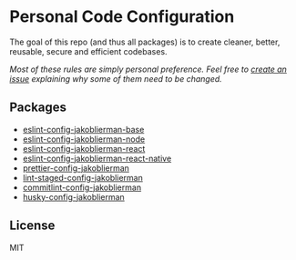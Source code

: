 # Personal Code Configuration

The goal of this repo (and thus all packages) is to create cleaner, better, reusable, secure and efficient codebases.

_Most of these rules are simply personal preference. Feel free to [create an issue](https://github.com/JakobLierman/code-config/issues) explaining why some of them need to be changed._

## Packages

- [eslint-config-jakoblierman-base](./packages/eslint-config-base)
- [eslint-config-jakoblierman-node](./packages/eslint-config-node)
- [eslint-config-jakoblierman-react](./packages/eslint-config-react)
- [eslint-config-jakoblierman-react-native](./packages/eslint-config-react-native)
- [prettier-config-jakoblierman](./packages/prettier-config)
- [lint-staged-config-jakoblierman](./packages/lint-staged-config)
- [commitlint-config-jakoblierman](./packages/commitlint-config)
- [husky-config-jakoblierman](./packages/husky-config)

## License

MIT
